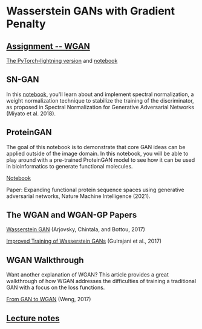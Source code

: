 # Wasserstein GANs with Gradient Penalty

## [Assignment -- WGAN](C1W3_WGAN_GP.ipynb)

[The PyTorch-lightning version](../../gans/models/WGAN_GP/) and [notebook](myC1W3_WGAN_GP.ipynb)

## SN-GAN

In this [notebook](SNGAN.ipynb), you'll learn about and implement spectral normalization, a weight normalization technique to stabilize the training of the discriminator, as proposed in Spectral Normalization for Generative Adversarial Networks (Miyato et al. 2018).

## ProteinGAN

The goal of this notebook is to demonstrate that core GAN ideas can be applied outside of the image domain. In this notebook, you will be able to play around with a pre-trained ProteinGAN model to see how it can be used in bioinformatics to generate functional molecules.  
   
[Notebook](C1W3_ProteinGAN_Optional.ipynb)  
   
Paper: Expanding functional protein sequence spaces using generative adversarial networks, Nature Machine Intelligence (2021).

## The WGAN and WGAN-GP Papers

[Wasserstein GAN](https://arxiv.org/abs/1701.07875) (Arjovsky, Chintala, and Bottou, 2017) 

[Improved Training of Wasserstein GANs](https://arxiv.org/abs/1704.00028) (Gulrajani et al., 2017)

## WGAN Walkthrough

Want another explanation of WGAN? This article provides a great walkthrough of how WGAN addresses the difficulties of training a traditional GAN with a focus on the loss functions.

[From GAN to WGAN](https://lilianweng.github.io/lil-log/2017/08/20/from-GAN-to-WGAN.html) (Weng, 2017)

## [Lecture notes](C1_W3.pdf)